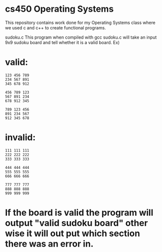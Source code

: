 # cs450 Operating Systems 

This repository contains work done for my Operating Systems class where we used c and c++ to create functional programs.

sudoku.c
  This program when compiled with gcc sudoku.c will take an input 9x9 sudoku board and tell whether it is a valid board. 
  Ex)
 # valid:             
    123 456 789         
    234 567 891         
    345 678 912         

    456 789 123            
    567 891 234            
    678 912 345            
    
    789 123 456            
    891 234 567            
    912 345 678        
# invalid:  
    111 111 111
    222 222 222
    333 333 333
   
    444 444 444
    555 555 555
    666 666 666
   
    777 777 777
    888 888 888
    999 999 999
   
 # If the board is valid the program will output "valid sudoku board" other wise it will out put which section there was an error in.
